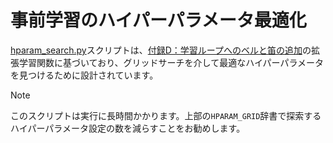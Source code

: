 # 事前学習のハイパーパラメータ最適化

[hparam_search.py](hparam_search.py)スクリプトは、[付録D：学習ループへのベルと笛の追加](../../appendix-D/01_main-chapter-code/appendix-D.ipynb)の拡張学習関数に基づいており、グリッドサーチを介して最適なハイパーパラメータを見つけるために設計されています。

>[!NOTE]
このスクリプトは実行に長時間かかります。上部の`HPARAM_GRID`辞書で探索するハイパーパラメータ設定の数を減らすことをお勧めします。